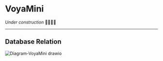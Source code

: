 # VoyaMini

*Under construction* 🚧👷‍♂️🚧

--------------------------------------------------------------------------
Database Relation 
--------------------------------------------------------------------------

![Diagram-VoyaMini drawio](https://github.com/AdrianBaron12/VoyaMini/assets/136492332/b70056e1-e040-427c-a436-cfb0d9ac2e5f)
